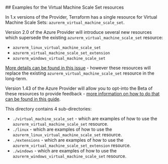 ## Examples for the Virtual Machine Scale Set resources

In 1.x versions of the Provider, Terraform has a single resource for Virtual Machine Scale Sets: `azurerm_virtual_machine_scale_set`.

Version 2.0 of the Azure Provider will introduce several new resources which supersede the existing `azurerm_virtual_machine_scale_set` resource:

* `azurerm_linux_virtual_machine_scale_set`
* `azurerm_virtual_machine_scale_set_extension`
* `azurerm_windows_virtual_machine_scale_set`

[More details can be found in this issue](https://github.com/terraform-providers/terraform-provider-azurerm/issues/2807) - however these resources will replace the existing `azurerm_virtual_machine_scale_set` resource in the long-term.

Version 1.43 of the Azure Provider will allow you to opt-into the Beta of these resources to provide feedback - [more information on how to do that can be found in this guide](https://terraform.io/docs/providers/azurerm/guides/2.0-beta.html).

This directory contains 4 sub-directories:

* `./virtual_machine_scale_set` - which are examples of how to use the `azurerm_virtual_machine_scale_set` resource.
* `./linux` - which are examples of how to use the `azurerm_linux_virtual_machine_scale_set` resource.
* `./extensions` - which are examples of how to use the `azurerm_virtual_machine_scale_set_extension` resource.
* `./windows` - which are examples of how to use the `azurerm_windows_virtual_machine_scale_set` resource.
